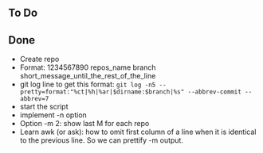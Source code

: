 ## To Do


## Done

- Create repo
- Format: 1234567890 repos_name branch short_message_until_the_rest_of_the_line
- git log line to get this format: `git log -n5 --pretty=format:"%ct|%h|%ar|$dirname:$branch|%s" --abbrev-commit --abbrev=7`
- start the script
- implement -n <N> option
- Option -m 2: show last M for each repo
- Learn awk (or ask): how to omit first column of a line when it is identical to the previous line. So we can prettify -m output.
